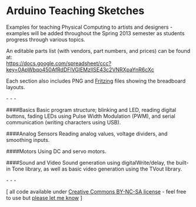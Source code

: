 Arduino Teaching Sketches
=======================

Examples for teaching Physical Computing to artists and designers - examples will be added throughout the Spring 2013 semester as students progress through various topics.

An editable parts list (with vendors, part numbers, and prices) can be found at:  
https://docs.google.com/spreadsheet/ccc?key=0ApWbqo450AfRdDFlVGlEMzllSE43c2VNRXpaYnR6cXc

Each section also includes PNG and [Fritzing](http://www.fritzing.org) files showing the breadboard layouts.

\- \- \-

####Basics
Basic program structure; blinking and LED, reading digital buttons, fading LEDs using Pulse Width Modulation (PWM), and serial communication (writing characters using USB).

####Analog Sensors
Reading analog values, voltage dividers, and smoothing inputs.

####Motors
Using DC and servo motors.

####Sound and Video
Sound generation using digitalWrite/delay, the built-in Tone library, as well as basic video generation using the TVout library.

\- \- \-

\[ all code available under [Creative Commons BY-NC-SA license](http://creativecommons.org/licenses/by-nc-sa/3.0/) - feel free to use but [please let me know](http://www.jeffreythompson.org) \]
